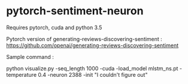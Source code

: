 # pytorch-sentiment-neuron
Requires pytorch, cuda and python 3.5

Pytorch version of generating-reviews-discovering-sentiment : https://github.com/openai/generating-reviews-discovering-sentiment

Sample command :

python visualize.py -seq_length 1000 -cuda -load_model mlstm_ns.pt -temperature 0.4 -neuron 2388 -init "I couldn't figure out"
